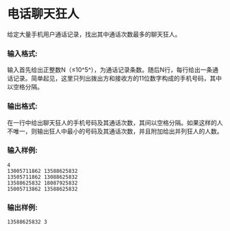 # 电话聊天狂人
给定大量手机用户通话记录，找出其中通话次数最多的聊天狂人。

### 输入格式:
输入首先给出正整数N（≤10^5^），为通话记录条数。随后N行，每行给出一条通话记录。简单起见，这里只列出拨出方和接收方的11位数字构成的手机号码，其中以空格分隔。

### 输出格式:
在一行中给出聊天狂人的手机号码及其通话次数，其间以空格分隔。如果这样的人不唯一，则输出狂人中最小的号码及其通话次数，并且附加给出并列狂人的人数。

### 输入样例:
```
4
13005711862 13588625832
13505711862 13088625832
13588625832 18087925832
15005713862 13588625832
```
### 输出样例:
```
13588625832 3
```